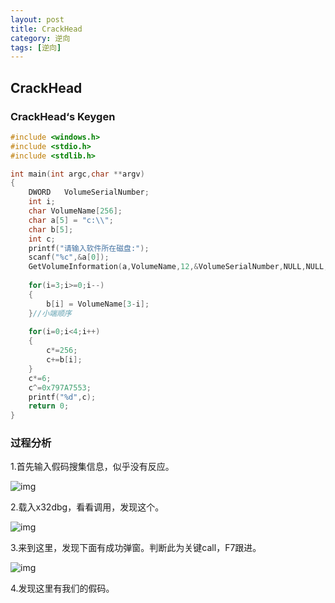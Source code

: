 ```yaml
---
layout: post
title: CrackHead
category: 逆向
tags: [逆向]
---
```


## CrackHead

### CrackHead‘s  Keygen

```c
#include <windows.h> 
#include <stdio.h> 
#include <stdlib.h>

int main(int argc,char **argv) 
{ 
	DWORD   VolumeSerialNumber; 
	int i;
	char VolumeName[256];
	char a[5] = "c:\\";
	char b[5];
	int c; 
	printf("请输入软件所在磁盘:"); 
	scanf("%c",&a[0]);
	GetVolumeInformation(a,VolumeName,12,&VolumeSerialNumber,NULL,NULL,NULL,10); //VolumeName卷标
	
	for(i=3;i>=0;i--)
	{
		b[i] = VolumeName[3-i];
	}//小端顺序 
	
	for(i=0;i<4;i++)
	{
		c*=256;
		c+=b[i];
	}
	c*=6;
	c^=0x797A7553;
	printf("%d",c);
    return 0; 
} 
```

### 过程分析

1.首先输入假码搜集信息，似乎没有反应。

![img](/asserts/images/crackhead1.png)

2.载入x32dbg，看看调用，发现这个。

![img](/asserts/images/crackhead2.png)

3.来到这里，发现下面有成功弹窗。判断此为关键call，F7跟进。

![img](/asserts/images/crackhead3.png)

4.发现这里有我们的假码。

